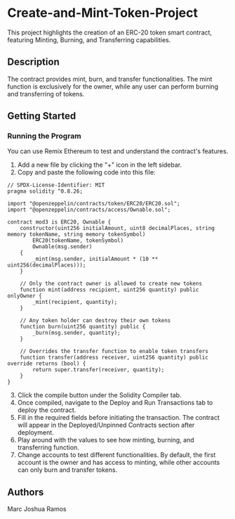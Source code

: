 # Create-and-Mint-Token-Project

This project highlights the creation of an ERC-20 token smart contract, featuring Minting, Burning, and Transferring capabilities.

## Description
The contract provides mint, burn, and transfer functionalities. The mint function is exclusively for the owner, while any user can perform burning and transferring of tokens.

## Getting Started
### Running the Program
You can use Remix Ethereum to test and understand the contract's features.

1. Add a new file by clicking the "+" icon in the left sidebar.
2. Copy and paste the following code into this file:

```solidity
// SPDX-License-Identifier: MIT
pragma solidity ^0.8.26;

import "@openzeppelin/contracts/token/ERC20/ERC20.sol";
import "@openzeppelin/contracts/access/Ownable.sol";

contract mod3 is ERC20, Ownable {
    constructor(uint256 initialAmount, uint8 decimalPlaces, string memory tokenName, string memory tokenSymbol) 
        ERC20(tokenName, tokenSymbol) 
        Ownable(msg.sender) 
    {
        _mint(msg.sender, initialAmount * (10 ** uint256(decimalPlaces)));
    }
    
    // Only the contract owner is allowed to create new tokens
    function mint(address recipient, uint256 quantity) public onlyOwner {
        _mint(recipient, quantity);
    }
    
    // Any token holder can destroy their own tokens
    function burn(uint256 quantity) public {
        _burn(msg.sender, quantity);
    }

    // Overrides the transfer function to enable token transfers
    function transfer(address receiver, uint256 quantity) public override returns (bool) {
        return super.transfer(receiver, quantity);
    }
}
```

3. Click the compile button under the Solidity Compiler tab.
4. Once compiled, navigate to the Deploy and Run Transactions tab to deploy the contract.
5. Fill in the required fields before initiating the transaction. The contract will appear in the Deployed/Unpinned Contracts section after deployment.
6. Play around with the values to see how minting, burning, and transferring function.
7. Change accounts to test different functionalities. By default, the first account is the owner and has access to minting, while other accounts can only burn and transfer tokens.

## Authors
Marc Joshua Ramos
